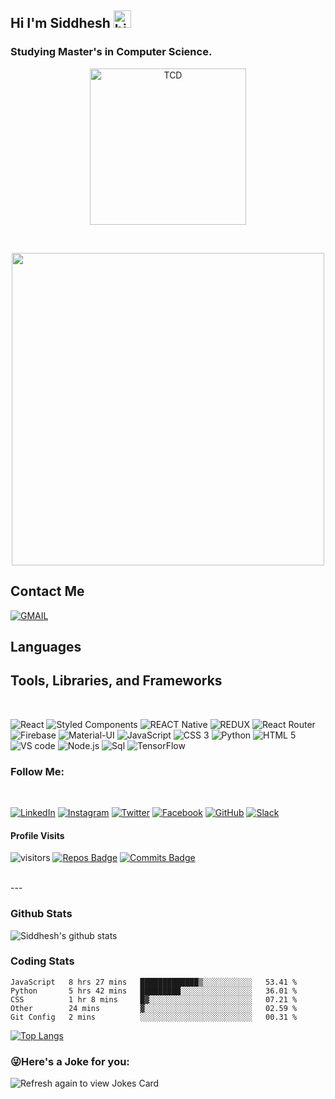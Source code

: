 ## Hi I'm Siddhesh <img src="https://user-images.githubusercontent.com/1303154/88677602-1635ba80-d120-11ea-84d8-d263ba5fc3c0.gif" width="28px" alt="hi">

### Studying Master's in Computer Science. <br />
<p align="center"> <img src="https://www.virtualeducationexpo.ie/wp-content/uploads/2020/06/Trinity_Main_Logo.jpg" width="250px" alt="TCD"> </p>
<br />
<p align="center"> <img src = "https://user-images.githubusercontent.com/22409980/108768484-9a81dc00-754f-11eb-96b0-98d890ab4776.gif" width="500px"> </p>

## Contact Me


[![GMAIL](https://img.shields.io/badge/Gmail-D14836?style=for-the-badge&logo=gmail&logoColor=white)](kankekas@tcd.ie)


## Languages
## Tools, Libraries, and Frameworks
<br />

![React](https://img.shields.io/badge/React-20232A?style=for-the-badge&logo=react&logoColor=61DAFB)
![Styled Components](https://img.shields.io/badge/styled--components-DB7093?style=for-the-badge&logo=styled-components&logoColor=white)
![REACT Native](https://img.shields.io/badge/React_Native-20232A?style=for-the-badge&logo=react&logoColor=61DAFB)
![REDUX](https://img.shields.io/badge/Redux-593D88?style=for-the-badge&logo=redux&logoColor=white)
![React Router](https://img.shields.io/badge/React_Router-CA4245?style=for-the-badge&logo=react-router&logoColor=white)
![Firebase](https://img.shields.io/badge/firebase-ffca28?style=for-the-badge&logo=firebase&logoColor=white)
![Material-UI](https://img.shields.io/badge/Material--UI-0081CB?style=for-the-badge&logo=material-ui&logoColor=white)
![JavaScript](https://img.shields.io/badge/-JavaScript-090909?style=for-the-badge&logo=JavaScript&logoColor=E9D54D)
![CSS 3](https://img.shields.io/badge/CSS3-1572B6?style=for-the-badge&logo=css3&logoColor=white)
![Python](https://img.shields.io/badge/Python-14354C?style=for-the-badge&logo=python&logoColor=white)
![HTML 5](https://img.shields.io/badge/HTML5-E34F26?style=for-the-badge&logo=html5&logoColor=white)
![VS code](https://img.shields.io/badge/Visual_Studio_Code-0078D4?style=for-the-badge&logo=visual%20studio%20code&logoColor=white)
![Node.js](https://img.shields.io/badge/Node.js-43853D?style=for-the-badge&logo=node.js&logoColor=white)
![Sql](https://img.shields.io/badge/-Sql-090909?style=for-the-badge&logo=mysql&logoColor=00648B)
![TensorFlow](https://img.shields.io/badge/-TensorFlow-090909?style=for-the-badge&logo=tensorflow&logoColor=F88C00)

### Follow Me:
<br />

[![LinkedIn](https://img.shields.io/badge/-LinkedIn-090909?style=for-the-badge&logo=linkedin&logoColor=007BB6)](https://www.linkedin.com/in/siddhesh-kankekar-2a5b22186/)
[![Instagram](https://img.shields.io/badge/-Instagram-090909?style=for-the-badge&logo=instagram&logoColor=B4068E)](https://www.instagram.com/siddhesh.2101/)
[![Twitter](https://img.shields.io/badge/-Twitter-090909?style=for-the-badge&logo=Twitter&logoColor=1C9DEB)](https://twitter.com/SiddheshKankek1)
[![Facebook](https://img.shields.io/badge/-Facebook-090909?style=for-the-badge&logo=Facebook&logoColor=1195F5)](https://www.facebook.com/siddhesh.kankekar.50/)
[![GitHub](https://img.shields.io/badge/github-100000?style=for-the-badge&logo=github&logocolor=white)](https://github.com/siddhesh21)
[![Slack](https://img.shields.io/badge/Slack-4A154B?style=for-the-badge&logo=slack&logoColor=white)]()

<!-- [![YouTube](https://img.shields.io/badge/-YouTube-090909?style=for-the-badge&logo=YouTube&logoColor=FF0000)](https://www.youtube.com/alexeyshpavdaMain) -->


#### Profile Visits

![visitors](https://visitor-badge.glitch.me/badge?page_id=siddhesh21.siddhesh21)
[![Repos Badge](https://badges.pufler.dev/repos/siddhesh21)](https://github.com/siddhesh21/siddhesh21)
[![Commits Badge](https://badges.pufler.dev/commits/monthly/siddhesh21)](https://badges.pufler.dev)

<br >
---

### Github Stats

![Siddhesh's github stats](https://github-readme-stats.vercel.app/api?username=siddhesh21&count_private=true&theme=tokyonight&show_icons=true)

### Coding Stats

<!--START_SECTION:waka-->
```text
JavaScript   8 hrs 27 mins   █████████████▒░░░░░░░░░░░   53.41 % 
Python       5 hrs 42 mins   █████████░░░░░░░░░░░░░░░░   36.01 % 
CSS          1 hr 8 mins     █▓░░░░░░░░░░░░░░░░░░░░░░░   07.21 % 
Other        24 mins         ▓░░░░░░░░░░░░░░░░░░░░░░░░   02.59 % 
Git Config   2 mins          ░░░░░░░░░░░░░░░░░░░░░░░░░   00.31 % 
```
<!--END_SECTION:waka-->

[![Top Langs](https://github-readme-stats.vercel.app/api/top-langs/?username=anuraghazra&layout=compact)](https://github.com/siddhesh21/github-readme-stats)


### 😜Here's a Joke for you:
<img src="https://readme-jokes.vercel.app/api" alt="Refresh again to view Jokes Card" />
